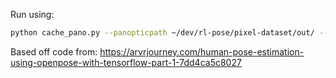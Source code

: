 Run using:

```bash
python cache_pano.py --panopticpath ~/dev/rl-pose/pixel-dataset/out/ --cachepath ~/dev/rl-pose/pixel-dataset/cache/
```

Based off code from: https://arvrjourney.com/human-pose-estimation-using-openpose-with-tensorflow-part-1-7dd4ca5c8027
